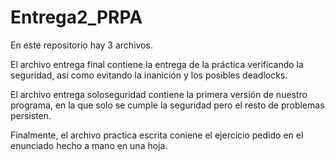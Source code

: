 # Entrega2_PRPA


En este repositorio hay 3 archivos.

El archivo entrega final contiene la entrega de la práctica verificando la seguridad, así como evitando la inanición y los posibles deadlocks.

El archivo entrega soloseguridad contiene la primera versión de nuestro programa, en la que solo se cumple la seguridad pero el resto de problemas persisten.

Finalmente, el archivo practica escrita coniene el ejercicio pedido en el enunciado hecho a mano en una hoja.
